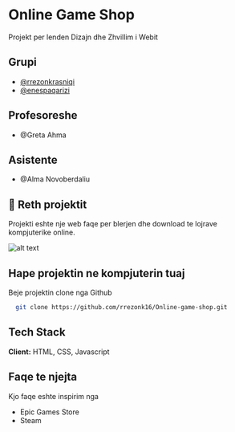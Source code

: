 # Online Game Shop

Projekt per lenden Dizajn dhe Zhvillim i Webit

## Grupi
- [@rrezonkrasniqi](https://www.github.com/rrezonk16)
- [@enespaqarizi](https://github.com/YyepPo)

## Profesoreshe
- @Greta Ahma

## Asistente

- @Alma Novoberdaliu


## 🚀 Reth projektit
Projekti eshte nje web faqe per blerjen dhe download te lojrave kompjuterike online.

![alt text](https://github.com/rrezonkrasniqi/Online-game-shop/blob/main/public/images/logo.png?raw=true)

## Hape projektin ne kompjuterin tuaj

Beje projektin clone nga Github

```bash
  git clone https://github.com/rrezonk16/Online-game-shop.git
```



## Tech Stack

**Client:** HTML, CSS, Javascript



## Faqe te njejta

Kjo faqe eshte inspirim nga
- Epic Games Store
- Steam

